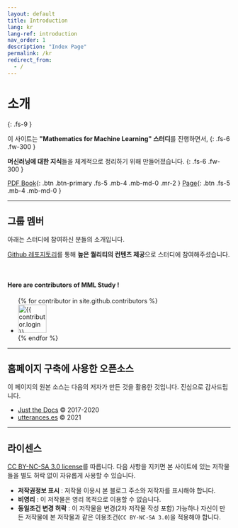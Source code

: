 ```yaml
---
layout: default
title: Introduction
lang: kr
lang-ref: introduction
nav_order: 1
description: "Index Page"
permalink: /kr
redirect_from:
  - /
---
```


# 소개
{: .fs-9 }

이 사이트는 <b>"Mathematics for Machine Learning" 스터디</b>를 진행하면서,
{: .fs-6 .fw-300 }

<b>머신러닝에 대한 지식</b>들을 체계적으로 정리하기 위해 만들어졌습니다.
{: .fs-6 .fw-300 }

[PDF Book](https://mml-book.github.io/book/mml-book.pdf){: .btn .btn-primary .fs-5 .mb-4 .mb-md-0 .mr-2 } [Page](https://mml-book.github.io){: .btn .fs-5 .mb-4 .mb-md-0 }

---

## 그룹 멤버

아래는 스터디에 참여하신 분들의 소개입니다.

[Github 레포지토리](https://github.com/junnei/mml/)를 통해 <b>높은 퀄리티의 컨텐츠 제공</b>으로 스터디에 참여해주셨습니다.

<br>

#### Here are contributors of MML Study !

<ul class="list-style-none">
{% for contributor in site.github.contributors %}
  <li class="d-inline-block mr-1">
     <a href="{{ contributor.html_url }}"><img src="{{ contributor.avatar_url }}" width="64" height="64" alt="{{ contributor.login }}"/></a>
  </li>
{% endfor %}
</ul>

---


## 홈페이지 구축에 사용한 오픈소스

이 페이지의 원본 소스는 다음의 저자가 만든 것을 활용한 것입니다. 진심으로 감사드립니다.

- [Just the Docs](http://patrickmarsceill.com) &copy; 2017-2020
- [utterances.es](https://utteranc.es/) &copy; 2021

---


## 라이센스

[CC BY-NC-SA 3.0 license](https://github.com/junnei/mml/blob/main/LICENSE)를 따릅니다. 다음 사항을 지키면 본 사이트에 있는 저작물들을 별도 허락 없이 자유롭게 사용할 수 있습니다.

- **저작권정보 표시** : 저작물 이용시 본 블로그 주소와 저작자를 표시해야 합니다.
- **비영리** : 이 저작물은 영리 목적으로 이용할 수 없습니다.
- **동일조건 변경 허락** : 이 저작물을 변경(2차 저작물 작성 포함) 가능하나 자신이 만든 저작물에 본 저작물과 같은 이용조건(`CC BY-NC-SA 3.0`)을 적용해야 합니다.
